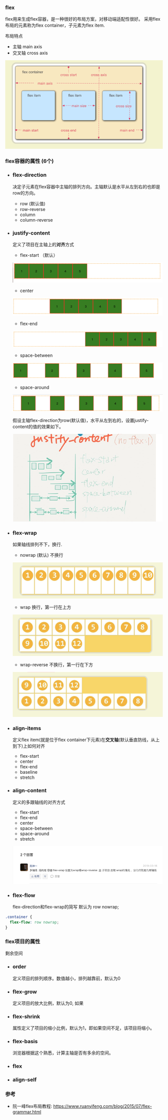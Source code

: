 ### flex
flex用来生成flex容器，是一种很好的布局方案，对移动端适配性很好。
采用flex布局的元素称为flex container，子元素为flex item.

布局特点

- 主轴 main axis
- 交叉轴 cross axis

![image-20211201114511894](./img/image-20211201114511894.png)

### flex容器的属性 (6个)
- ### flex-direction
  
    决定子元素在flex容器中主轴的排列方向。主轴默认是水平从左到右的也即是row的方向。
    
    - row (默认值)
    - row-reverse
    - column
    - column-reverse
    
- ### **justify-content**
  
    定义了项目在主轴上的**对齐**方式
    
    - flex-start （默认）
    
    ![image-20211201121609475](./img/image-20211201121609475.png)
    
    - center
    
    ![image-20211201121526998](./img/image-20211201121526998.png)
    
    - flex-end
    
    ![image-20211201121643805](./img/image-20211201121643805.png)
    
    - space-between
    
    ![image-20211201121715491](./img/image-20211201121715491.png)
    
    - space-around
    
    ![image-20211201121750578](./img/image-20211201121750578.png)
    
    假设主轴flex-direction为row(默认值)，水平从左到右的，设置justify-content的值的效果如下。
    
    ![image-20211201000952879](./img/image-20211201000952879.png)
    
    
    
- ### **flex-wrap**
  
    如果轴线排列不下，换行.
    
    - nowrap (默认) 不换行
    
    ![image-20211201115602840](./img/image-20211201115602840.png)
    
    - wrap 换行，第一行在上方
    
    ![image-20211201115626864](./img/image-20211201115626864.png)
    
    - wrap-reverse 不换行，第一行在下方
    
    ![image-20211201115647392](./img/image-20211201115647392.png)
    
- ### align-items
  
    定义flex item(就是位于flex  container下元素)在**交叉轴**(默认垂直防线，从上到下)上如何对齐
    
    - flex-start
    - center
    - flex-end
    - baseline
    - stretch
    
- ### align-content

    定义的多跟轴线的对齐方式

    - flex-start
    - flex-end
    - center
    - space-between
    - space-around
    - stretch

    ![image-20220326110325196](./img/image-20220326110325196.png)

- ### **flex-flow**

    flex-direction和flex-wrap的简写 默认为 row nowrap;

```css
.container {
  flex-flow: row nowrap;
}
```



### flex项目的属性

剩余空间

- ### order

  定义项目的排列顺序。数值越小，排列越靠前，默认为0

- ### flex-grow

  定义项目的放大比例，默认为0, 如果

- ### flex-shrink

  属性定义了项目的缩小比例，默认为1，即如果空间不足，该项目将缩小。

- ### flex-basis

  浏览器根据这个熟悉，计算主轴是否有多余的空间。

- ### flex

- ### align-self




### 参考
- 阮一峰flex布局教程: https://www.ruanyifeng.com/blog/2015/07/flex-grammar.html